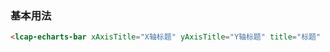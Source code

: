 ### 基本用法

``` html
<lcap-echarts-bar xAxisTitle="X轴标题" yAxisTitle="Y轴标题" title="标题" theme="theme1"></lcap-echarts-bar>
```
